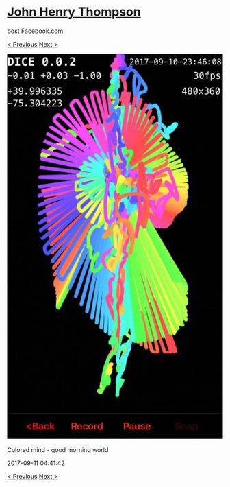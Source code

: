 # [John Henry Thompson](../README.md)
post Facebook.com

[< Previous](2017-09-11-1.md) [Next >](2017-09-11-3.md)

[![](../media/2017-09-11/Timeline-Photos-Colored-mind-good-morning-world.jpg)](../README.md)

Colored mind - good morning world

2017-09-11 04:41:42

[< Previous](2017-09-11-1.md) [Next >](2017-09-11-3.md)